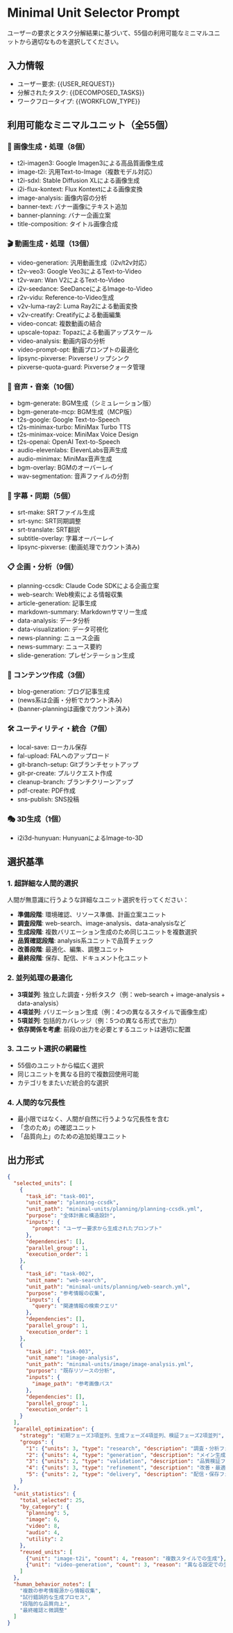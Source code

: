 # Minimal Unit Selector Prompt

ユーザーの要求とタスク分解結果に基づいて、55個の利用可能なミニマルユニットから適切なものを選択してください。

## 入力情報
- ユーザー要求: {{USER_REQUEST}}
- 分解されたタスク: {{DECOMPOSED_TASKS}}
- ワークフロータイプ: {{WORKFLOW_TYPE}}

## 利用可能なミニマルユニット（全55個）

### 🎨 画像生成・処理（8個）
- t2i-imagen3: Google Imagen3による高品質画像生成
- image-t2i: 汎用Text-to-Image（複数モデル対応）
- t2i-sdxl: Stable Diffusion XLによる画像生成
- i2i-flux-kontext: Flux Kontextによる画像変換
- image-analysis: 画像内容の分析
- banner-text: バナー画像にテキスト追加
- banner-planning: バナー企画立案
- title-composition: タイトル画像合成

### 🎬 動画生成・処理（13個）
- video-generation: 汎用動画生成（i2v/t2v対応）
- t2v-veo3: Google Veo3によるText-to-Video
- t2v-wan: Wan V2によるText-to-Video
- i2v-seedance: SeeDanceによるImage-to-Video
- r2v-vidu: Reference-to-Video生成
- v2v-luma-ray2: Luma Ray2による動画変換
- v2v-creatify: Creatifyによる動画編集
- video-concat: 複数動画の結合
- upscale-topaz: Topazによる動画アップスケール
- video-analysis: 動画内容の分析
- video-prompt-opt: 動画プロンプトの最適化
- lipsync-pixverse: Pixverseリップシンク
- pixverse-quota-guard: Pixverseクォータ管理

### 🎵 音声・音楽（10個）
- bgm-generate: BGM生成（シミュレーション版）
- bgm-generate-mcp: BGM生成（MCP版）
- t2s-google: Google Text-to-Speech
- t2s-minimax-turbo: MiniMax Turbo TTS
- t2s-minimax-voice: MiniMax Voice Design
- t2s-openai: OpenAI Text-to-Speech
- audio-elevenlabs: ElevenLabs音声生成
- audio-minimax: MiniMax音声生成
- bgm-overlay: BGMのオーバーレイ
- wav-segmentation: 音声ファイルの分割

### 👄 字幕・同期（5個）
- srt-make: SRTファイル生成
- srt-sync: SRT同期調整
- srt-translate: SRT翻訳
- subtitle-overlay: 字幕オーバーレイ
- lipsync-pixverse: (動画処理でカウント済み)

### 📋 企画・分析（9個）
- planning-ccsdk: Claude Code SDKによる企画立案
- web-search: Web検索による情報収集
- article-generation: 記事生成
- markdown-summary: Markdownサマリー生成
- data-analysis: データ分析
- data-visualization: データ可視化
- news-planning: ニュース企画
- news-summary: ニュース要約
- slide-generation: プレゼンテーション生成

### 📰 コンテンツ作成（3個）
- blog-generation: ブログ記事生成
- (news系は企画・分析でカウント済み)
- (banner-planningは画像でカウント済み)

### 🛠️ ユーティリティ・統合（7個）
- local-save: ローカル保存
- fal-upload: FALへのアップロード
- git-branch-setup: Gitブランチセットアップ
- git-pr-create: プルリクエスト作成
- cleanup-branch: ブランチクリーンアップ
- pdf-create: PDF作成
- sns-publish: SNS投稿

### 🎭 3D生成（1個）
- i2i3d-hunyuan: HunyuanによるImage-to-3D

## 選択基準

### 1. 超詳細な人間的選択
人間が無意識に行うような詳細なユニット選択を行ってください：
- **準備段階**: 環境確認、リソース準備、計画立案ユニット
- **調査段階**: web-search、image-analysis、data-analysisなど
- **生成段階**: 複数バリエーション生成のため同じユニットを複数選択
- **品質確認段階**: analysis系ユニットで品質チェック
- **改善段階**: 最適化、編集、調整ユニット
- **最終段階**: 保存、配信、ドキュメント化ユニット

### 2. 並列処理の最適化
- **3項並列**: 独立した調査・分析タスク（例：web-search + image-analysis + data-analysis）
- **4項並列**: バリエーション生成（例：4つの異なるスタイルで画像生成）
- **5項並列**: 包括的カバレッジ（例：5つの異なる形式で出力）
- **依存関係を考慮**: 前段の出力を必要とするユニットは適切に配置

### 3. ユニット選択の網羅性
- 55個のユニットから幅広く選択
- 同じユニットを異なる目的で複数回使用可能
- カテゴリをまたいだ統合的な選択

### 4. 人間的な冗長性
- 最小限ではなく、人間が自然に行うような冗長性を含む
- 「念のため」の確認ユニット
- 「品質向上」のための追加処理ユニット

## 出力形式
```json
{
  "selected_units": [
    {
      "task_id": "task-001",
      "unit_name": "planning-ccsdk",
      "unit_path": "minimal-units/planning/planning-ccsdk.yml",
      "purpose": "全体計画と構造設計",
      "inputs": {
        "prompt": "ユーザー要求から生成されたプロンプト"
      },
      "dependencies": [],
      "parallel_group": 1,
      "execution_order": 1
    },
    {
      "task_id": "task-002",
      "unit_name": "web-search",
      "unit_path": "minimal-units/planning/web-search.yml",
      "purpose": "参考情報の収集",
      "inputs": {
        "query": "関連情報の検索クエリ"
      },
      "dependencies": [],
      "parallel_group": 1,
      "execution_order": 1
    },
    {
      "task_id": "task-003",
      "unit_name": "image-analysis",
      "unit_path": "minimal-units/image/image-analysis.yml",
      "purpose": "既存リソースの分析",
      "inputs": {
        "image_path": "参考画像パス"
      },
      "dependencies": [],
      "parallel_group": 1,
      "execution_order": 1
    }
  ],
  "parallel_optimization": {
    "strategy": "初期フェーズ3項並列、生成フェーズ4項並列、検証フェーズ2項並列",
    "groups": {
      "1": {"units": 3, "type": "research", "description": "調査・分析フェーズ"},
      "2": {"units": 4, "type": "generation", "description": "メイン生成フェーズ"},
      "3": {"units": 2, "type": "validation", "description": "品質検証フェーズ"},
      "4": {"units": 3, "type": "refinement", "description": "改善・最適化フェーズ"},
      "5": {"units": 2, "type": "delivery", "description": "配信・保存フェーズ"}
    }
  },
  "unit_statistics": {
    "total_selected": 25,
    "by_category": {
      "planning": 5,
      "image": 6,
      "video": 8,
      "audio": 4,
      "utility": 2
    },
    "reused_units": [
      {"unit": "image-t2i", "count": 4, "reason": "複数スタイルでの生成"},
      {"unit": "video-generation", "count": 3, "reason": "異なる設定での生成"}
    ]
  },
  "human_behavior_notes": [
    "複数の参考情報源から情報収集",
    "試行錯誤的な生成プロセス",
    "段階的な品質向上",
    "最終確認と微調整"
  ]
}